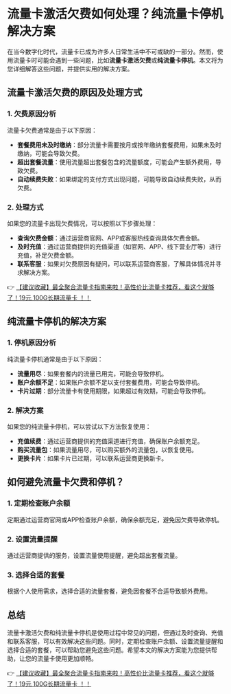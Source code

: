 # 流量卡激活欠费如何处理？纯流量卡停机解决方案

在当今数字化时代，流量卡已成为许多人日常生活中不可或缺的一部分。然而，使用流量卡时可能会遇到一些问题，比如**流量卡激活欠费**或**纯流量卡停机**。本文将为您详细解答这些问题，并提供实用的解决方案。

## 流量卡激活欠费的原因及处理方式

### 1. 欠费原因分析
流量卡欠费通常是由于以下原因：
- **套餐费用未及时缴纳**：部分流量卡需要按月或按年缴纳套餐费用，如果未及时缴纳，可能会导致欠费。
- **超出套餐流量**：使用流量超出套餐包含的流量额度，可能会产生额外费用，导致欠费。
- **自动续费失败**：如果绑定的支付方式出现问题，可能导致自动续费失败，从而欠费。

### 2. 处理方式
如果您的流量卡出现欠费情况，可以按照以下步骤处理：
- **查询欠费金额**：通过运营商官网、APP或客服热线查询具体欠费金额。
- **及时充值**：通过运营商提供的充值渠道（如官网、APP、线下营业厅等）进行充值，补足欠费金额。
- **联系客服**：如果对欠费原因有疑问，可以联系运营商客服，了解具体情况并寻求解决方案。

👉 [【建议收藏】最全聚合流量卡指南来啦！高性价比流量卡推荐，看这个就够了！19元 100G长期流量卡 ！！](https://bit.ly/Liuliangka)

## 纯流量卡停机的解决方案

### 1. 停机原因分析
纯流量卡停机通常是由于以下原因：
- **流量用尽**：如果套餐内的流量已用完，可能会导致停机。
- **账户余额不足**：如果账户余额不足以支付套餐费用，可能会导致停机。
- **卡片过期**：部分流量卡有使用期限，如果超过有效期，可能会导致停机。

### 2. 解决方案
如果您的纯流量卡停机，可以尝试以下方法恢复使用：
- **充值续费**：通过运营商提供的充值渠道进行充值，确保账户余额充足。
- **购买流量包**：如果流量用尽，可以购买额外的流量包，以恢复使用。
- **更换卡片**：如果卡片已过期，可以联系运营商更换新卡。

## 如何避免流量卡欠费和停机？

### 1. 定期检查账户余额
定期通过运营商官网或APP检查账户余额，确保余额充足，避免因欠费导致停机。

### 2. 设置流量提醒
通过运营商提供的服务，设置流量使用提醒，避免超出套餐流量。

### 3. 选择合适的套餐
根据个人使用需求，选择合适的流量套餐，避免因套餐不合适导致额外费用。

## 总结

流量卡激活欠费和纯流量卡停机是使用过程中常见的问题，但通过及时查询、充值和联系客服，可以有效解决这些问题。同时，定期检查账户余额、设置流量提醒和选择合适的套餐，可以帮助您避免这些问题。希望本文的解决方案能为您提供帮助，让您的流量卡使用更加顺畅。

👉 [【建议收藏】最全聚合流量卡指南来啦！高性价比流量卡推荐，看这个就够了！19元 100G长期流量卡 ！！](https://bit.ly/Liuliangka)